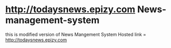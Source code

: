 # http://todaysnews.epizy.com  News-management-system
this is modified version of News Mangement System
Hosted link = http://todaysnews.epizy.com
